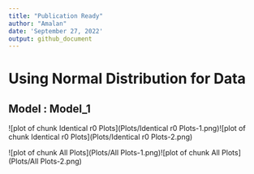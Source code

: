 ```yaml
---
title: "Publication Ready"
author: "Amalan"
date: 'September 27, 2022'
output: github_document
---
```




# Using Normal Distribution for Data

## Model : Model_1 






![plot of chunk Identical r0 Plots](Plots/Identical r0 Plots-1.png)![plot of chunk Identical r0 Plots](Plots/Identical r0 Plots-2.png)



![plot of chunk All Plots](Plots/All Plots-1.png)![plot of chunk All Plots](Plots/All Plots-2.png)
